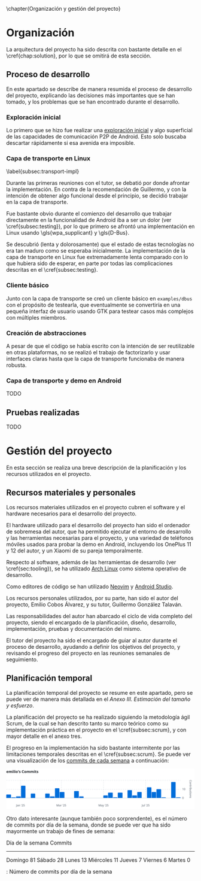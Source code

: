 \chapter{Organización y gestión del proyecto}

# Organización

<!--
  La solución elegida se presenta en esta sección, indicando en qué consiste,
  las fases por las que se pasará para su desarrollo, cómo se va a implementar
  y validar (pruebas a realizar), etc.

  Se describirá cómo se han aplicado los métodos para realizar el proyecto,
  haciendo referencia a los anexos. Debe ser acorde a la metodología elegida y
  deberá incluir, al menos:

    * Una explicación de la arquitectura del sistema
    * Un diseño detallado y explicado sobre cada componente del sistema (base
      de datos, algoritmos, protocolos de comunicación, entidades, etc.)
    * Una descripción del desarrollo de la solución propuesta donde aparece
      cómo se ha pasado de la propuesta a la solución final, los problemas y
      dificultades encontrados, las decisiones que se han tenido que tomar, las
      particularidades de la solución final, etc.
    * Una descripción de las pruebas realizadas para verificar que la solución
      funciona correctamente.
-->

La arquitectura del proyecto ha sido descrita con bastante detalle en el
\cref{chap:solution}, por lo que se omitirá de esta sección.

## Proceso de desarrollo

En este apartado se describe de manera resumida el proceso de desarrollo del
proyecto, explicando las decisiones más importantes que se han tomado, y los
problemas que se han encontrado durante el desarrollo.

### Exploración inicial

Lo primero que se hizo fue realizar una [exploración
inicial](https://github.com/emilio/android-wifip2p-test) y algo superficial de
las capacidades de comunicación P2P de Android. Esto solo buscaba descartar
rápidamente si esa avenida era imposible.

### Capa de transporte en Linux
\label{subsec:transport-impl}

Durante las primeras reuniones con el tutor, se debatió por donde afrontar la
implementación. En contra de la recomendación de Guillermo, y con la intención
de obtener algo funcional desde el principio, se decidió trabajar en la capa de
transporte.

Fue bastante obvio durante el comienzo del desarrollo que trabajar directamente
en la funcionalidad de Android iba a ser un dolor (ver \cref{subsec:testing}),
por lo que primero se afrontó una implementación en Linux usando
\gls{wpa_supplicant} y \gls{D-Bus}.

Se descubrió (lenta y dolorosamente) que el estado de estas tecnologías no era
tan maduro como se esperaba inicialmente. La implementación de la capa de
transporte en Linux fue extremadamente lenta comparado con lo que hubiera
sido de esperar, en parte por todas las complicaciones descritas en el
\cref{subsec:testing}.

### Cliente básico

Junto con la capa de transporte se creó un cliente básico en `examples/dbus`
con el propósito de testearla, que eventualmente se convertiría en una pequeña
interfaz de usuario usando GTK para testear casos más complejos con múltiples
miembros.

### Creación de abstracciones

A pesar de que el código se había escrito con la intención de ser reutilizable
en otras plataformas, no se realizó el trabajo de factorizarlo y usar interfaces claras hasta que la capa de transporte funcionaba de manera robusta.

### Capa de transporte y demo en Android

TODO

## Pruebas realizadas

TODO

# Gestión del proyecto

<!--
  Se deben mencionar los recursos materiales o personales a utilizar y cómo se
  han configurado o diseñado, en caso necesario. Además, en este apartado se
  incluirá una breve descripción y un diagrama Gantt de la planificación
  temporal, con hitos, fases, etc.
-->

En esta sección se realiza una breve descripción de la planificación y los recursos
utilizados en el proyecto.

## Recursos materiales y personales

Los recursos materiales utilizados en el proyecto cubren el software y el
hardware necesarios para el desarrollo del proyecto.

El hardware utilizado para el desarrollo del proyecto han sido el ordenador
de sobremesa del autor, que ha permitido ejecutar el entorno de desarrollo y las
herramientas necesarias para el proyecto, y una variedad de teléfonos móviles
usados para probar la demo en Android, incluyendo los OnePlus 11 y 12 del
autor, y un Xiaomi de su pareja temporalmente.

Respecto al software, además de las herramientas de desarrollo (ver
\cref{sec:tooling}), se ha utilizado [Arch Linux](https://archlinux.org/) como
sistema operativo de desarrollo.

Como editores de código se han utilizado [Neovim](https://neovim.io/) y
[Android Studio](https://developer.android.com/studio).

Los recursos personales utilizados, por su parte, han sido el autor del
proyecto, Emilio Cobos Álvarez, y su tutor, Guillermo González Talaván.

Las responsabilidades del autor han abarcado el ciclo de vida completo del
proyecto, siendo el encargado de la planificación, diseño, desarrollo,
implementación, pruebas y documentación del mismo.

El tutor del proyecto ha sido el encargado de guiar al autor durante el proceso
de desarrollo, ayudando a definir los objetivos del proyecto, y revisando el
progreso del proyecto en las reuniones semanales de seguimiento.

## Planificación temporal

La planificación temporal del proyecto se resume en este apartado, pero se puede
ver de manera más detallada en el *Anexo III. Estimación del tamaño y esfuerzo*.

La planificación del proyecto se ha realizado siguiendo la metodología ágil
Scrum, de la cual se han descrito tanto su marco teórico como su implementación
práctica en el proyecto en el \cref{subsec:scrum}, y con mayor detalle en el
anexo tres.

El progreso en la implementación ha sido bastante intermitente por las
limitaciones temporales descritas en el \cref{subsec:scrum}. Se puede
ver una visualización de los [commits de cada
semana](https://github.com/emilio/ngn/graphs/contributors) a continuación:

![Número de commits por semana](images/commits-per-week-ngn.png)

Otro dato interesante (aunque también poco sorprendente), es el número de
commits por día de la semana, donde se puede ver que ha sido mayormente un
trabajo de fines de semana:

<!-- git log --format="%ad" | awk '{print $1}' | sort | uniq -c | awk '{print $1, $2}' | sort -rn -->

Día de la semana Commits
---------------- -------
Domingo          81
Sábado           28
Lunes            13
Miércoles        11
Jueves           7
Viernes          6
Martes           0

: Número de commits por día de la semana

